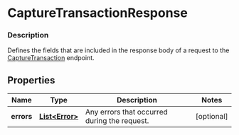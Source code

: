 
# CaptureTransactionResponse

### Description

Defines the fields that are included in the response body of a request to the [CaptureTransaction](#endpoint-capturetransaction) endpoint.

## Properties
Name | Type | Description | Notes
------------ | ------------- | ------------- | -------------
**errors** | [**List&lt;Error&gt;**](Error.md) | Any errors that occurred during the request. |  [optional]



